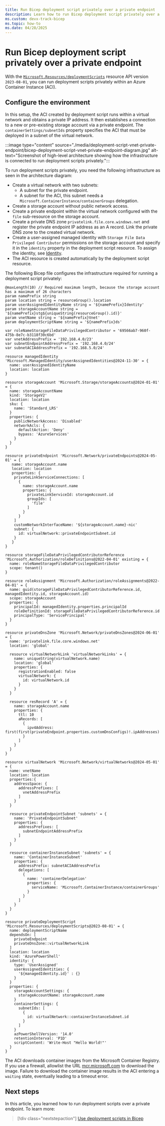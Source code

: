 ```yaml
---
title: Run Bicep deployment script privately over a private endpoint
description: Learn how to run Bicep deployment script privately over a private endpoint.
ms.custom: devx-track-bicep
ms.topic: how-to
ms.date: 04/28/2025
---
```


# Run Bicep deployment script privately over a private endpoint

With the [`Microsoft.Resources/deploymentScripts`](/azure/templates/microsoft.resources/deploymentscripts?pivots=deployment-language-bicep) resource API version `2023-08-01`, you can run deployment scripts privately within an Azure Container Instance (ACI).

## Configure the environment

In this setup, the ACI created by deployment script runs within a virtual network and obtains a private IP address. It then establishes a connection to a new or pre-existing storage account via a private endpoint. The `containerSettings/subnetIds` property specifies the ACI that must be deployed in a subnet of the virtual network.

:::image type="content" source="./media/deployment-script-vnet-private-endpoint/bicep-deployment-script-vnet-private-endpoint-diagram.jpg" alt-text="Screenshot of high-level architecture showing how the infrastructure is connected to run deployment scripts privately.":::

To run deployment scripts privately, you need the following infrastructure as seen in the architecture diagram:

- Create a virtual network with two subnets:
  - A subnet for the private endpoint.
  - A subnet for the ACI, this subnet needs a `Microsoft.ContainerInstance/containerGroups` delegation.
- Create a storage account without public network access.
- Create a private endpoint within the virtual network configured with the `file` sub-resource on the storage account.
- Create a private DNS zone `privatelink.file.core.windows.net` and register the private endpoint IP address as an A record. Link the private DNS zone to the created virtual network.
- Create a user-assigned managed identity with `Storage File Data Privileged Contributor` permissions on the storage account and specify it in the `identity` property in the deployment script resource. To assign the identity, see [Identity](/azure/azure-resource-manager/bicep/deployment-script-develop#identity).
- The ACI resource is created automatically by the deployment script resource.

The following Bicep file configures the infrastructure required for running a deployment script privately:

```bicep
@maxLength(10) // Required maximum length, because the storage account has a maximum of 26 characters
param namePrefix string
param location string = resourceGroup().location
param userAssignedIdentityName string = '${namePrefix}Identity'
param storageAccountName string = '${namePrefix}stg${uniqueString(resourceGroup().id)}'
param vnetName string = '${namePrefix}Vnet'
param deploymentScriptName string = '${namePrefix}ds'

var roleNameStorageFileDataPrivilegedContributor = '69566ab7-960f-475b-8e7c-b3118f30c6bd'
var vnetAddressPrefix = '192.168.4.0/23'
var subnetEndpointAddressPrefix = '192.168.4.0/24'
var subnetACIAddressPrefix = '192.168.5.0/24'

resource managedIdentity 'Microsoft.ManagedIdentity/userAssignedIdentities@2024-11-30' = {
  name: userAssignedIdentityName
  location: location
}

resource storageAccount 'Microsoft.Storage/storageAccounts@2024-01-01' = {
  name: storageAccountName
  kind: 'StorageV2'
  location: location
  sku: {
    name: 'Standard_LRS'
  }
  properties: {
    publicNetworkAccess: 'Disabled'
    networkAcls: {
      defaultAction: 'Deny'
      bypass: 'AzureServices'
    }
  }
}

resource privateEndpoint 'Microsoft.Network/privateEndpoints@2024-05-01' = {
   name: storageAccount.name
   location: location
   properties: {
    privateLinkServiceConnections: [
      {
        name: storageAccount.name
        properties: {
          privateLinkServiceId: storageAccount.id
          groupIds: [
            'file'
          ]
        }
      }
    ]
    customNetworkInterfaceName: '${storageAccount.name}-nic'
    subnet: {
      id: virtualNetwork::privateEndpointSubnet.id
    }
   }
}

resource storageFileDataPrivilegedContributorReference 'Microsoft.Authorization/roleDefinitions@2022-04-01' existing = {
  name: roleNameStorageFileDataPrivilegedContributor
  scope: tenant()
}

resource roleAssignment 'Microsoft.Authorization/roleAssignments@2022-04-01' = {
  name: guid(storageFileDataPrivilegedContributorReference.id, managedIdentity.id, storageAccount.id)
  scope: storageAccount
  properties: {
    principalId: managedIdentity.properties.principalId
    roleDefinitionId: storageFileDataPrivilegedContributorReference.id
    principalType: 'ServicePrincipal'
  }
}

resource privateDnsZone 'Microsoft.Network/privateDnsZones@2024-06-01' = {
  name: 'privatelink.file.core.windows.net'
  location: 'global'

  resource virtualNetworkLink 'virtualNetworkLinks' = {
    name: uniqueString(virtualNetwork.name)
    location: 'global'
    properties: {
      registrationEnabled: false
      virtualNetwork: {
        id: virtualNetwork.id
      }
    }
  }

  resource resRecord 'A' = {
    name: storageAccount.name
    properties: {
      ttl: 10
      aRecords: [
        {
          ipv4Address: first(first(privateEndpoint.properties.customDnsConfigs)!.ipAddresses)
        }
      ]
    }
  }
}

resource virtualNetwork 'Microsoft.Network/virtualNetworks@2024-05-01' = {
  name: vnetName
  location: location
  properties:{
    addressSpace: {
      addressPrefixes: [
        vnetAddressPrefix
      ]
    }
  }

  resource privateEndpointSubnet 'subnets' = {
    name: 'PrivateEndpointSubnet'
    properties: {
      addressPrefixes: [
        subnetEndpointAddressPrefix
      ]
    }
  }

  resource containerInstanceSubnet 'subnets' = {
    name: 'ContainerInstanceSubnet'
    properties: {
      addressPrefix: subnetACIAddressPrefix
      delegations: [
        {
          name: 'containerDelegation'
          properties: {
            serviceName: 'Microsoft.ContainerInstance/containerGroups'
          }
        }
      ]
    }
  }
}

resource privateDeploymentScript 'Microsoft.Resources/deploymentScripts@2023-08-01' = {
  name: deploymentScriptName
  dependsOn: [
    privateEndpoint
    privateDnsZone::virtualNetworkLink
  ]
  location: location
  kind: 'AzurePowerShell'
  identity: {
    type: 'UserAssigned'
    userAssignedIdentities: {
      '${managedIdentity.id}' : {}
    }
  }
  properties: {
    storageAccountSettings: {
      storageAccountName: storageAccount.name
    }
    containerSettings: {
      subnetIds: [
        {
          id: virtualNetwork::containerInstanceSubnet.id
        }
      ]
    }
    azPowerShellVersion: '14.0'
    retentionInterval: 'P1D'
    scriptContent: 'Write-Host "Hello World!"'
  }
}
```

The ACI downloads container images from the Microsoft Container Registry. If you use a firewall, allowlist the URL [mcr.microsoft.com](https://mcr.microsoft.com) to download the image. Failure to download the container image results in the ACI entering a `waiting` state, eventually leading to a timeout error.

## Next steps

In this article, you learned how to run deployment scripts over a private endpoint. To learn more:

> [!div class="nextstepaction"]
> [Use deployment scripts in Bicep](./deployment-script-bicep.md)